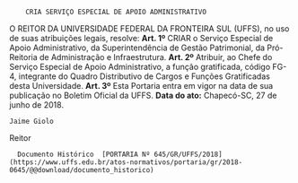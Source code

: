         CRIA SERVIÇO ESPECIAL DE APOIO ADMINISTRATIVO  

 O REITOR DA UNIVERSIDADE FEDERAL DA FRONTEIRA SUL (UFFS), no uso de suas atribuições legais, resolve:     **Art. 1º** CRIAR o Serviço Especial de Apoio Administrativo, da Superintendência de Gestão Patrimonial, da Pró-Reitoria de Administração e Infraestrutura.     **Art. 2º** Atribuir, ao Chefe do Serviço Especial de Apoio Administrativo, a função gratificada, código FG-4, integrante do Quadro Distributivo de Cargos e Funções Gratificadas desta Universidade.     **Art. 3º** Esta Portaria entra em vigor na data de sua publicação no Boletim Oficial da UFFS.       **Data do ato:** Chapecó-SC, 27 de junho de 2018.   
 

    Jaime Giolo   
 Reitor 

      Documento Histórico  [PORTARIA Nº 645/GR/UFFS/2018](https://www.uffs.edu.br/atos-normativos/portaria/gr/2018-0645/@@download/documento_historico)     
      